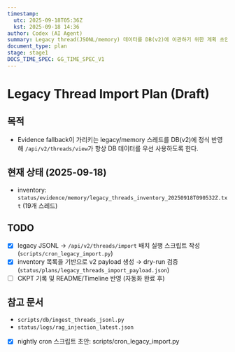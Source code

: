 ```yaml
---
timestamp:
  utc: 2025-09-18T05:36Z
  kst: 2025-09-18 14:36
author: Codex (AI Agent)
summary: Legacy thread(JSONL/memory) 데이터를 DB(v2)에 이관하기 위한 계획 초안
document_type: plan
stage: stage1
DOCS_TIME_SPEC: GG_TIME_SPEC_V1
---
```


# Legacy Thread Import Plan (Draft)

## 목적
- Evidence fallback이 가리키는 legacy/memory 스레드를 DB(v2)에 정식 반영해 `/api/v2/threads/view`가 항상 DB 데이터를 우선 사용하도록 한다.

## 현재 상태 (2025-09-18)
- inventory: `status/evidence/memory/legacy_threads_inventory_20250918T090532Z.txt` (19개 스레드)

## TODO
- [x] legacy JSONL → `/api/v2/threads/import` 배치 실행 스크립트 작성 (`scripts/cron_legacy_import.py`)
- [x] inventory 목록을 기반으로 v2 payload 생성 → dry-run 검증 (`status/plans/legacy_threads_import_payload.json`)
- [ ] CKPT 기록 및 README/Timeline 반영 (자동화 완료 후)

## 참고 문서
- `scripts/db/ingest_threads_jsonl.py`
- `status/logs/rag_injection_latest.json`

- [x] nightly cron 스크립트 초안: scripts/cron_legacy_import.py
